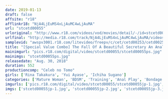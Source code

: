 ```yaml
---
date: 2019-01-13
draft: false
affsite: "r18"
afflinkr18: "NjA4LjEuMS4xLjAuMC4wLjAuMA"
url: "stcetd00055"
urloriginal: "http://www.r18.com/videos/vod/movies/detail/-/id=stcetd00055"
urlfinal: "http://media.r18.com/track/NjA4LjEuMS4xLjAuMC4wLjAuMA/videos/vod/movies/detail/-/id=stcetd00055"
samplevid: "awspv3001.r18.com/litevideo/freepv/c/cet/cetd00253/cetd00253_dmb_w.mp4"
title: "[Special Value Combo] The Fall Of A Beautiful Secretary An Anal Documentary Of A Volunteer For Authentic S&M A Husband And Wife Volunteer For S&M"
mainimgurl: "pics.r18.com/digital/video/stcetd00055/stcetd00055ps.jpg"
mainimgs: "stcetd00055ps.jpg"
releasedate: "Aug. 30, 2018"
duration: 552
productioncomp: "Celeb no Tomo"
girls: ['Rina Takakura', 'Yui Ayase', 'Ichiha Sugano']
categories: ['Mature Woman', 'BDSM', 'Training', 'Anal Play', 'Bondage', 'Set Items']
imgurls: ['pics.r18.com/digital/video/stcetd00055/stcetd00055jp-1.jpg', 'pics.r18.com/digital/video/stcetd00055/stcetd00055jp-2.jpg', 'pics.r18.com/digital/video/stcetd00055/stcetd00055jp-3.jpg', 'pics.r18.com/digital/video/stcetd00055/stcetd00055jp-4.jpg', 'pics.r18.com/digital/video/stcetd00055/stcetd00055jp-5.jpg', 'pics.r18.com/digital/video/stcetd00055/stcetd00055jp-6.jpg', 'pics.r18.com/digital/video/stcetd00055/stcetd00055jp-7.jpg', 'pics.r18.com/digital/video/stcetd00055/stcetd00055jp-8.jpg', 'pics.r18.com/digital/video/stcetd00055/stcetd00055jp-9.jpg', 'pics.r18.com/digital/video/stcetd00055/stcetd00055jp-10.jpg', 'pics.r18.com/digital/video/stcetd00055/stcetd00055jp-11.jpg', 'pics.r18.com/digital/video/stcetd00055/stcetd00055jp-12.jpg', 'pics.r18.com/digital/video/stcetd00055/stcetd00055jp-13.jpg', 'pics.r18.com/digital/video/stcetd00055/stcetd00055jp-14.jpg', 'pics.r18.com/digital/video/stcetd00055/stcetd00055jp-15.jpg', 'pics.r18.com/digital/video/stcetd00055/stcetd00055jp-16.jpg', 'pics.r18.com/digital/video/stcetd00055/stcetd00055jp-17.jpg', 'pics.r18.com/digital/video/stcetd00055/stcetd00055jp-18.jpg', 'pics.r18.com/digital/video/stcetd00055/stcetd00055jp-19.jpg', 'pics.r18.com/digital/video/stcetd00055/stcetd00055jp-20.jpg']
imgs: ['stcetd00055jp-1.jpg', 'stcetd00055jp-2.jpg', 'stcetd00055jp-3.jpg', 'stcetd00055jp-4.jpg', 'stcetd00055jp-5.jpg', 'stcetd00055jp-6.jpg', 'stcetd00055jp-7.jpg', 'stcetd00055jp-8.jpg', 'stcetd00055jp-9.jpg', 'stcetd00055jp-10.jpg', 'stcetd00055jp-11.jpg', 'stcetd00055jp-12.jpg', 'stcetd00055jp-13.jpg', 'stcetd00055jp-14.jpg', 'stcetd00055jp-15.jpg', 'stcetd00055jp-16.jpg', 'stcetd00055jp-17.jpg', 'stcetd00055jp-18.jpg', 'stcetd00055jp-19.jpg', 'stcetd00055jp-20.jpg']
---
```

